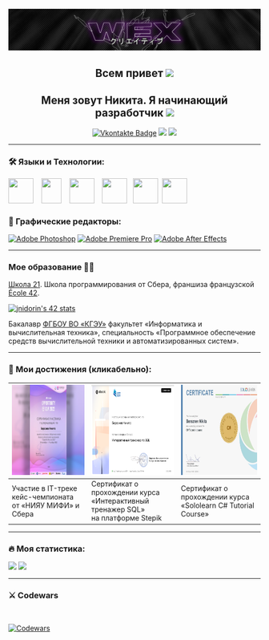
[![Header](https://github.com/CreativeWex/CreativeWex/blob/main/assets/header.png)](https://vk.com/bereznev0n)

<h2 align="center">Всем привет <img src="https://media.giphy.com/media/hvRJCLFzcasrR4ia7z/giphy.gif" height="30px"></h2>
<h2 align="center">Меня зовут Никита. Я начинающий разработчик <img src="https://media.giphy.com/media/WUlplcMpOCEmTGBtBW/giphy.gif" width="30"></h2>


<p align="center">
<a href="https://vk.com/bereznev0n"><img src="https://img.shields.io/badge/Vkontakte-blue?style=for-the-badge&logo=vk&logoColor=white" alt="Vkontakte Badge"></a>
<a href="https://t.me/BereznevN"><img src="https://img.shields.io/badge/Telegram-blue?style=for-the-badge&logo=telegram&logoColor=white"></a>
<a href="https://discordapp.com/users/397457047618191370/"><img src="https://img.shields.io/badge/Discord-blue?style=for-the-badge&logo=discord&logoColor=white"></a>
</p>


---

### 🛠 Языки и Технологии:
<img src="assets/java.svg" width="50" height="50" style/>&nbsp; &nbsp;
<img src="assets/spring.svg" width="40" height="50"/>&nbsp; &nbsp; 
<img src="assets/csharp.svg" width="50" height="50"/>&nbsp; &nbsp;
<img src="assets/cplusplus.svg" width="50" height="50"/>&nbsp;&nbsp;
<img src="assets/mysql.svg" width="50" height="50"/>&nbsp; 
<img src="assets/posgresql.svg" width="50" height="50"/>

### 🎨 Графические редакторы:


[![Adobe Photoshop](https://user-images.githubusercontent.com/86494748/128635710-d46970f1-a171-461d-acd8-f4d8aa5c01e8.png)](https://www.adobe.com/ru/products/photoshop.html)
[![Adobe Premiere Pro](https://user-images.githubusercontent.com/86494748/128635709-d0bc6621-8efb-41ec-b363-91e73a85d1ab.png)](https://www.adobe.com/ru/products/premiere.html)
[![Adobe After Effects](https://user-images.githubusercontent.com/86494748/128635706-e282caad-9484-4245-bc5c-16a2cfcfe3e8.png)](https://www.adobe.com/ru/products/aftereffects.html)

---
### Мое образование 👨‍🎓

[Школа 21](https://21-school.ru/). Школа программирования от Сбера, франшиза французской [École 42](https://en.wikipedia.org/wiki/42_(school)).


[![jnidorin's 42 stats](https://badge42.vercel.app/api/v2/cl1xlr5l4002509mgjzkhp93g/stats?cursusId=21&coalitionId=99)](https://github.com/JaeSeoKim/badge42)


Бакалавр [ФГБОУ ВО «КГЭУ»](https://ru.wikipedia.org/wiki/Казанский_государственный_энергетический_университет) факультет «Информатика и вычислительная техника», специальность «Программное обеспечение средств вычислительной техники и автоматизированных систем».


---

### 📜 Мои достижения (кликабельно):
| [<img src="assets/openCup2022.png" height="180px" alt="OpportunityCup2022">](https://github.com/CreativeWex/Opportunity-Cup-2022) | [<img src="assets/StepikSQL.png" height="180px" alt="Сертификат тренажер SQL">](https://stepik.org/cert/1557406) | [<img src="assets/CsharpSoloLearn.png" height="180px" alt="Сертификат С# SoloLearn">](https://drive.google.com/file/d/1Dc3ZhV4VO13Bh5gUNOY5dVIEwzOAW_aS/view?usp=sharing) |
|----------------------------------------------------------------------------------------------------------------------------------|------------------------------------------------------------------------------------------------------------------|---------------------------------------------------------------------------------------------------------------------------------------------------------------------------|
| Участие в IT-треке кейс-чемпионата<br>от «НИЯУ МИФИ» и Сбера                                                                     | Сертификат о прохождении курса <br>«Интерактивный тренажер SQL» <br> на платформе Stepik                         | Cертификат о прохождении курса <br> «Sololearn C# Tutorial Course»                                                                                                        |
---

### 🔥 Моя статистика:
<img src="https://github-readme-stats.vercel.app/api/top-langs/?username=CreativeWex&layout=compact" height="150px"/>  <img src="https://github-readme-stats.vercel.app/api?username=CreativeWex&show_icons=true" height="150px"/> 

---
### ⚔️ Codewars

<br>

[![Codewars](https://www.codewars.com/users/BereznevNikita/badges/large)](https://www.codewars.com/users/BereznevNikita/badges/large)